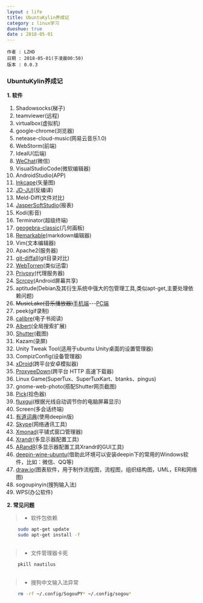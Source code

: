 ```yaml
---
layout : life
title: UbuntuKylin养成记
category : linux学习
duoshuo: true
date : 2018-05-01
---
```


	作者 : LZHD
	日期 : 2018-05-01(于凌晨00:50)
	版本 : 0.0.3

<!-- more -->

### UbuntuKylin养成记

**1. 软件**

1. Shadowsocks(梯子)
2. teamviewer(远程)
3. virtualbox(虚拟机)
4. google-chrome(浏览器)
5. netease-cloud-music(网易云音乐1.0)
6. WebStorm(前端)
7. IdeaIU(后端)
8. [WeChat](https://github.com/geeeeeeeeek/electronic-wechat)(微信)
9. VisualStudioCode(微软编辑器)
10. AndroidStudio(APP)
11. [Inkcape](https://inkscape.org)(矢量图)
12. [JD-JUI](http://jd.benow.ca)(反编译)
13. Meld-Diff(文件对比)
14. [JasperSoftStudio](https://community.jaspersoft.com/project/jaspersoft-studio)(报表)
15. Kodi(影音)
16. Terminator(超级终端)
17. [geogebra-classic](https://www.geogebra.org)(几何画板)
18. [Remarkable](http://remarkableapp.github.io)(markdown编辑器)
19. Vim(文本编辑器)
20. Apache2(服务器)
21. [git-diffall](https://github.com/LZHD/git-diffall)(git目录对比)
22. [WebTorren](https://webtorrent.io)(类似迅雷)
23. [Privoxy](http://www.privoxy.org)(代理服务器)
24. [Scrcpy](https://github.com/Genymobile/scrcpy)(Android屏幕共享)
25. aptitude(Debian及其衍生系统中强大的包管理工具,类似apt-get,主要处理依赖问题)
26. ~~MusicLake(音乐播放器)~~[手机端](https://github.com/caiyonglong/MusicLake)---[PC端](https://github.com/sunzongzheng/music)
27. peek(gif录制)
28. [calibre](https://calibre-ebook.com/download_linux)(电子书阅读)
29. [Albert](https://github.com/albertlauncher/albert)(全局搜索扩展)
30. [Shutter](http://shutter-project.org)(截图)
31. Kazam(录屏)
32. Unity Tweak Tool(适用于ubuntu Unity桌面的设置管理器)
33. CompizConfig(设备管理器)
34. [xDroid](https://www.linzhuotech.com/index.php/home/index/down.html)(跨平台安卓模拟器)
35. [ProxyeeDown](https://github.com/proxyee-down-org/proxyee-down)(跨平台 HTTP 高速下载器)
36. Linux Game(SuperTux、SuperTuxKart、btanks、pingus)
37. gnome-web-photo(搭配Shutter网页截图)
38. [Pick](https://kryogenix.org/code/pick/)(拾色器)
39. [fluxgui](https://github.com/xflux-gui/fluxgui)(根据光线自动调节你的电脑屏幕显示)
40. Screen(多会话终端)
41. [有道词典](http://cidian.youdao.com/index-linux.html)(使用deepin版)
42. [Skype](https://www.skype.com/zh-Hans/get-skype/)(网络通讯工具)
43. [Xmonad](https://wiki.archlinux.org/index.php/Xmonad_(%E7%AE%80%E4%BD%93%E4%B8%AD%E6%96%87))(平铺式窗口管理器)
44. [Xrandr](https://wiki.archlinux.org/index.php/Xrandr_(%E7%AE%80%E4%BD%93%E4%B8%AD%E6%96%87))(多显示器配置工具)
45. [ARandR](https://christian.amsuess.com/tools/arandr/)(多显示器配置工具Xrandr的GUI工具)
46. [deepin-wine-ubuntu](https://github.com/wszqkzqk/deepin-wine-ubuntu)(借助此环境可以安装deepin下的常用的Windows软件，比如：微信、QQ等)
47. [draw.io](https://www.draw.io/)(图表软件，用于制作流程图，流程图，组织结构图，UML，ER和网络图)
48. sogoupinyin(搜狗输入法)
49. WPS(办公软件)

**2. 常见问题**

>* 软件包依赖

```sh
    sudo apt-get update
    sudo apt-get install -f
   
```
>* 文件管理器卡死

```sh
    pkill nautilus
    
```
>* 搜狗中文输入法异常

```sh
    rm -rf ~/.config/SogouPY* ~/.config/sogou*

```